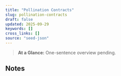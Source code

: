 ```yaml
---
title: "Pollination Contracts"
slug: pollination-contracts
draft: false
updated: 2025-09-29
keywords: []
cross_links: []
source: "seed-json"
---
```


> **At a Glance:** One-sentence overview pending.

## Notes
